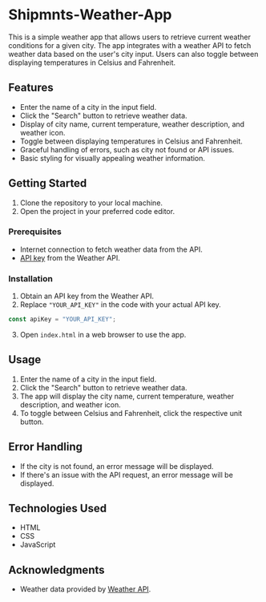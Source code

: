# Shipmnts-Weather-App

This is a simple weather app that allows users to retrieve current weather conditions for a given city. The app integrates with a weather API to fetch weather data based on the user's city input. Users can also toggle between displaying temperatures in Celsius and Fahrenheit.

## Features

- Enter the name of a city in the input field.
- Click the "Search" button to retrieve weather data.
- Display of city name, current temperature, weather description, and weather icon.
- Toggle between displaying temperatures in Celsius and Fahrenheit.
- Graceful handling of errors, such as city not found or API issues.
- Basic styling for visually appealing weather information.

## Getting Started

1. Clone the repository to your local machine.
2. Open the project in your preferred code editor.

### Prerequisites

- Internet connection to fetch weather data from the API.
- [API key](https://www.weatherapi.com/) from the Weather API.

### Installation

1. Obtain an API key from the Weather API.
2. Replace `"YOUR_API_KEY"` in the code with your actual API key.

```javascript
const apiKey = "YOUR_API_KEY";
```

3. Open `index.html` in a web browser to use the app.

## Usage

1. Enter the name of a city in the input field.
2. Click the "Search" button to retrieve weather data.
3. The app will display the city name, current temperature, weather description, and weather icon.
4. To toggle between Celsius and Fahrenheit, click the respective unit button.

## Error Handling

- If the city is not found, an error message will be displayed.
- If there's an issue with the API request, an error message will be displayed.

## Technologies Used

- HTML
- CSS
- JavaScript

## Acknowledgments

- Weather data provided by [Weather API](https://www.weatherapi.com/).
